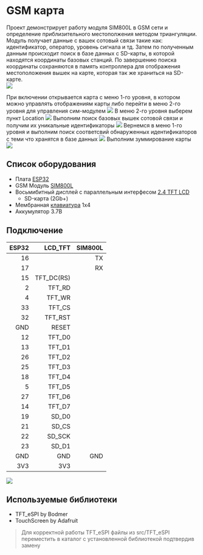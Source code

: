 # GSM карта
Проект демонстрирует работу модуля SIM800L в GSM сети и определение приблизительного местополжения методом триангуляции. Модуль получает данные с вашек сотовый связи такие как: идентификатор, оператор, уровень сигнала и тд. Затем по полученным данным происходит поиск в базе данных с SD-карты, в которой находятся координаты базовых станций. По завершению поиска координаты сохраняются в память контроллера для отображения местоположения вышек на карте, которая так же храниться на SD-карте.  
![](https://github.com/shlkarl/GSM-Map/blob/main/src/Project/1.jpg)

При включении открывается карта с меню 1-го уровня, в котором можно управлять отображениям карты либо перейти в меню 2-го уровня для управления сим-модулем
![](https://github.com/shlkarl/GSM-Map/blob/main/src/Project/3.jpg)
В меню 2-го уровня выберем пункт Location
![](https://github.com/shlkarl/GSM-Map/blob/main/src/Project/5.jpg)
Выполним поиск базовых вышек сотовой связи и получим их уникальные идентификаторы
![](https://github.com/shlkarl/GSM-Map/blob/main/src/Project/4.jpg)
Вернемся в меню 1-го уровня и выполним поиск соответсвий обнаруженных идентификаторов с теми что хранятся в базе данных
![](https://github.com/shlkarl/GSM-Map/blob/main/src/Project/6.jpg)
Выполним зуммирование карты 
![](https://github.com/shlkarl/GSM-Map/blob/main/src/Project/7.jpg)



## **Список оборудования**
* Плата [ESP32](https://aliexpress.ru/item/32864722159.html?sku_id=10000014440609820&spm=a2g2w.productlist.search_results.0.2dd54037mLcv27)
* GSM Модуль [SIM800L](https://aliexpress.ru/item/32284548751.html?sku_id=65628281840&spm=a2g2w.productlist.search_results.0.489c24a4rbnfto)
* Восьмибитный дисплей с параллельным интерфесом [2.4 TFT LCD](https://aliexpress.ru/item/1005006209528975.html?sku_id=12000036290251188&spm=a2g2w.productlist.search_results.0.7b0f65ee9Pbj3D)
    * SD-карта (2Gb+)
* Мембранная [клавиатура](https://aliexpress.ru/item/1005003070219961.html?sku_id=12000023783993123&spm=a2g2w.productlist.search_results.7.7eba3ba6Ihx6yp) 1х4
* Аккумулятор 3.7В


## **Подключение**
|ESP32|LCD_TFT  |SIM800L
|-:|-:|-:|
|16||TX|
|17||RX|
|15|TFT_DC(RS)|
|2|TFT_RD||
|4|TFT_WR||
|33|TFT_CS||
|32|TFT_RST||
|GND|RESET|
|12|TFT_D0||
|13|TFT_D1||
|26|TFT_D2||
|25|TFT_D3||
|18|TFT_D4||
|5|TFT_D5||
|27|TFT_D6||
|14|TFT_D7||
|19|SD_D0|
|21|SD_CS||
|22|SD_SCK|
|23|SD_D1||
|GND|GND|GND|
|3V3|3V3|


![](https://github.com/shlkarl/GSM-Map/blob/main/src/Project/2.jpg)

## **Используемые библиотеки**
* TFT_eSPI by Bodmer
* TouchScreen by Adafruit

>Для корректной работы TFT_eSPI файлы из src/TFT_eSPI переместить в каталог с установленной библиотекой подтвердив замену

